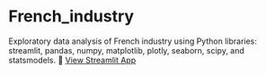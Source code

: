 # French_industry
Exploratory data analysis of French industry using Python libraries: streamlit, pandas, numpy, matplotlib, plotly, seaborn, scipy, and statsmodels.
🔗 [View Streamlit App](https://frenchindustry0.streamlit.app/)
